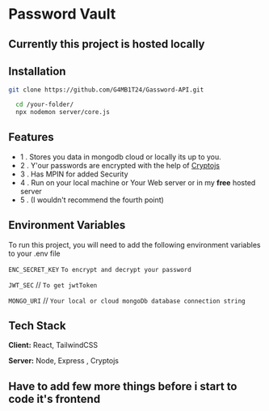 
# Password Vault
## Currently this project is hosted locally 



## Installation

```bash
git clone https://github.com/G4MB1T24/Gassword-API.git

```
```bash
  cd /your-folder/
  npx nodemon server/core.js
```
    
## Features

- 1 . Stores you data in mongodb cloud or locally its up to you.
- 2 . Y'our passwords are encrypted with the help of [Cryptojs](https://www.npmjs.com/package/crypto-js)
- 3 . Has MPIN for added Security
- 4 . Run on your local machine or Your Web server or in my **free** hosted server
- 5 . (I wouldn't recommend the fourth point)

## Environment Variables

To run this project, you will need to add the following environment variables to your .env file

`ENC_SECRET_KEY`  ````To encrypt and decrypt your password````

`JWT_SEC` // ````To get jwtToken````

`MONGO_URI` // ````Your local or cloud mongoDb database connection string````


## Tech Stack

**Client:** React, TailwindCSS

**Server:** Node, Express , Cryptojs


## Have to add few more things before i start to code it's frontend